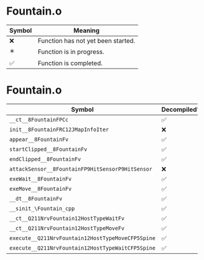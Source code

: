 # Fountain.o
| Symbol | Meaning 
| ------------- | ------------- 
| :x: | Function has not yet been started. 
| :eight_pointed_black_star: | Function is in progress. 
| :white_check_mark: | Function is completed. 


# Fountain.o
| Symbol | Decompiled? |
| ------------- | ------------- |
| `__ct__8FountainFPCc` | :white_check_mark: |
| `init__8FountainFRC12JMapInfoIter` | :x: |
| `appear__8FountainFv` | :white_check_mark: |
| `startClipped__8FountainFv` | :white_check_mark: |
| `endClipped__8FountainFv` | :white_check_mark: |
| `attackSensor__8FountainFP9HitSensorP9HitSensor` | :x: |
| `exeWait__8FountainFv` | :white_check_mark: |
| `exeMove__8FountainFv` | :white_check_mark: |
| `__dt__8FountainFv` | :white_check_mark: |
| `__sinit_\Fountain_cpp` | :white_check_mark: |
| `__ct__Q211NrvFountain12HostTypeWaitFv` | :white_check_mark: |
| `__ct__Q211NrvFountain12HostTypeMoveFv` | :white_check_mark: |
| `execute__Q211NrvFountain12HostTypeMoveCFP5Spine` | :white_check_mark: |
| `execute__Q211NrvFountain12HostTypeWaitCFP5Spine` | :white_check_mark: |
